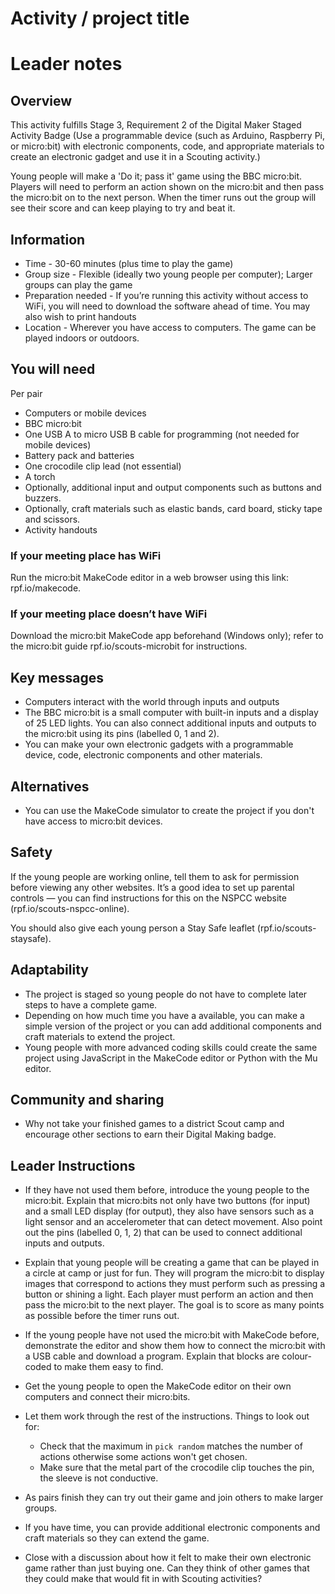 # Activity / project title

# Leader notes

## Overview

This activity fulfills Stage 3, Requirement 2 of the Digital Maker Staged Activity Badge (Use a programmable device (such as Arduino, Raspberry Pi, or micro:bit) with electronic components, code, and appropriate materials to create an electronic gadget and use it in a Scouting activity.)

Young people will make a 'Do it; pass it' game using the BBC micro:bit. Players will need to perform an action shown on the micro:bit and then pass the micro:bit on to the next person. When the timer runs out the group will see their score and can keep playing to try and beat it. 

## Information 

+ Time - 30-60 minutes (plus time to play the game) 
+ Group size -  Flexible (ideally two young people per computer); Larger groups can play the game
+ Preparation needed - If you’re running this activity without access to WiFi, you will need to download the software
ahead of time. You may also wish to print handouts 
+ Location - Wherever you have access to computers. The game can be played indoors or outdoors.

## You will need

Per pair
+ Computers or mobile devices
+ BBC micro:bit
+ One USB A to micro USB B cable for programming (not needed for mobile devices)
+ Battery pack and batteries
+ One crocodile clip lead (not essential)
+ A torch
+ Optionally, additional input and output components such as buttons and buzzers.
+ Optionally, craft materials such as elastic bands, card board, sticky tape and scissors.
+ Activity handouts

### If your meeting place has WiFi

Run the micro:bit MakeCode editor in a web browser using this link: rpf.io/makecode.

### If your meeting place doesn’t have WiFi

Download the micro:bit MakeCode app beforehand (Windows only); refer to the micro:bit guide rpf.io/scouts-microbit for instructions.

## Key messages

+ Computers interact with the world through inputs and outputs
+ The BBC micro:bit is a small computer with built-in inputs and a display of 25 LED lights. You can also connect additional inputs and outputs to the micro:bit using its pins (labelled 0, 1 and 2).
+ You can make your own electronic gadgets with a programmable device, code, electronic components and other materials. 

## Alternatives

+ You can use the MakeCode simulator to create the project if you don't have access to micro:bit devices. 

## Safety

If the young people are working online, tell them to ask for permission before viewing any other websites. It’s a good idea to set up parental controls — you can find instructions for this on the NSPCC website (rpf.io/scouts-nspcc-online).

You should also give each young person a Stay Safe leaflet (rpf.io/scouts-staysafe).

## Adaptability

+ The project is staged so young people do not have to complete later steps to have a complete game. 
+ Depending on how much time you have a available, you can make a simple version of the project or you can add additional components and craft materials to extend the project.
+ Young people with more advanced coding skills could create the same project using JavaScript in the MakeCode editor or Python with the Mu editor.

## Community and sharing

+ Why not take your finished games to a district Scout camp and encourage other sections to earn their Digital Making badge.

## Leader Instructions

+ If they have not used them before, introduce the young people to the micro:bit. Explain that micro:bits not only have two buttons
(for input) and a small LED display (for output), they also have sensors such as a light sensor and an accelerometer that can detect movement. Also point out the pins (labelled 0, 1, 2) that can be used to connect additional inputs and outputs.

+ Explain that young people will be creating a game that can be played in a circle at camp or just for fun. They will program the micro:bit to display images that correspond to actions they must perform such as pressing a button or shining a light. Each player must perform an action and then pass the micro:bit to the next player. The goal is to score as many points as possible before the timer runs out. 

+ If the young people have not used the micro:bit with MakeCode before, demonstrate the editor and show them how to connect the micro:bit with a USB cable and download a program. Explain that blocks are colour-coded to make them easy to find.

+ Get the young people to open the MakeCode editor on their own computers and connect their micro:bits. 

+ Let them work through the rest of the instructions. Things to look out for:
  + Check that the maximum in `pick random` matches the number of actions otherwise some actions won't get chosen.
  + Make sure that the metal part of the crocodile clip touches the pin, the sleeve is not conductive.

+ As pairs finish they can try out their game and join others to make larger groups. 

+ If you have time, you can provide additional electronic components and craft materials so they can extend the game. 

+ Close with a discussion about how it felt to make their own electronic game rather than just buying one. Can they think of other games that they could make that would fit in with Scouting activities?

